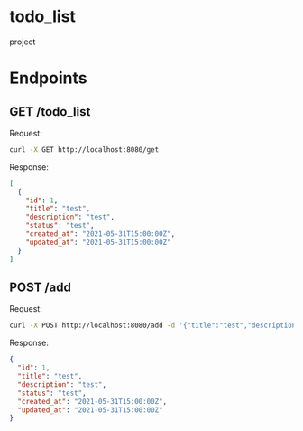 # todo_list
project


# Endpoints

## GET /todo_list

Request:

```bash
curl -X GET http://localhost:8080/get
```

Response:

```json
[
  {
    "id": 1,
    "title": "test",
    "description": "test",
    "status": "test",
    "created_at": "2021-05-31T15:00:00Z",
    "updated_at": "2021-05-31T15:00:00Z"
  }
]
```

## POST /add

Request:

```bash
curl -X POST http://localhost:8080/add -d '{"title":"test","description":"test"}' -H "Content-Type: application/json"
```

Response:

```json
{
  "id": 1,
  "title": "test",
  "description": "test",
  "status": "test",
  "created_at": "2021-05-31T15:00:00Z",
  "updated_at": "2021-05-31T15:00:00Z"
}
```